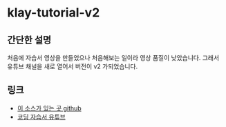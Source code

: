 # klay-tutorial-v2

## 간단한 설명

처음에 자습서 영상을 만들었으나 처음해보는 일이라 영상 품질이 낮았습니다. 그래서 유튜브 채널을 새로 열어서 버전이 v2 가되었습니다.

## 링크

- [이 소스가 있는 곳 github](https://github.com/GoToTheMetaverse/klay-tutorial-v2)
- [코딩 자습서 유튜브](https://www.youtube.com/channel/UCj8eNn2MxSUB1wf5y6FR1WQ)
